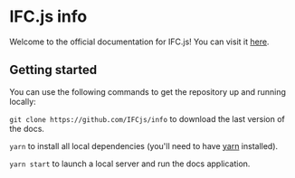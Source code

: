# IFC.js info

Welcome to the official documentation for IFC.js! You can visit it [here](https://ifcjs.github.io/info/).

## Getting started

You can use the following commands to get the repository up and running locally:

`git clone https://github.com/IFCjs/info` to download the last version of the docs.

`yarn` to install all local dependencies (you'll need to have [yarn](https://yarnpkg.com/) installed).

`yarn start` to launch a local server and run the docs application.
